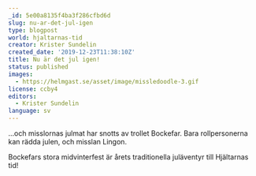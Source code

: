 ```yaml
---
_id: 5e00a8135f4ba3f286cfbd6d
slug: nu-ar-det-jul-igen
type: blogpost
world: hjaltarnas-tid
creator: Krister Sundelin
created_date: '2019-12-23T11:38:10Z'
title: Nu är det jul igen!
status: published
images:
  - https://helmgast.se/asset/image/missledoodle-3.gif
license: ccby4
editors:
  - Krister Sundelin
language: sv
---
```

…och misslornas julmat har snotts av trollet Bockefar. Bara rollpersonerna kan rädda julen, och misslan Lingon.
  

Bockefars stora midvinterfest är årets traditionella juläventyr till Hjältarnas tid!
